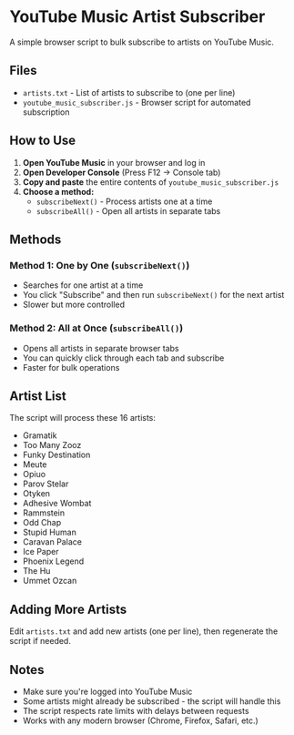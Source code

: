 # YouTube Music Artist Subscriber

A simple browser script to bulk subscribe to artists on YouTube Music.

## Files

- `artists.txt` - List of artists to subscribe to (one per line)
- `youtube_music_subscriber.js` - Browser script for automated subscription

## How to Use

1. **Open YouTube Music** in your browser and log in
2. **Open Developer Console** (Press F12 → Console tab)
3. **Copy and paste** the entire contents of `youtube_music_subscriber.js`
4. **Choose a method:**
   - `subscribeNext()` - Process artists one at a time
   - `subscribeAll()` - Open all artists in separate tabs

## Methods

### Method 1: One by One (`subscribeNext()`)
- Searches for one artist at a time
- You click "Subscribe" and then run `subscribeNext()` for the next artist
- Slower but more controlled

### Method 2: All at Once (`subscribeAll()`)
- Opens all artists in separate browser tabs
- You can quickly click through each tab and subscribe
- Faster for bulk operations

## Artist List

The script will process these 16 artists:
- Gramatik
- Too Many Zooz  
- Funky Destination
- Meute
- Opiuo
- Parov Stelar
- Otyken
- Adhesive Wombat
- Rammstein
- Odd Chap
- Stupid Human
- Caravan Palace
- Ice Paper
- Phoenix Legend
- The Hu
- Ummet Ozcan

## Adding More Artists

Edit `artists.txt` and add new artists (one per line), then regenerate the script if needed.

## Notes

- Make sure you're logged into YouTube Music
- Some artists might already be subscribed - the script will handle this
- The script respects rate limits with delays between requests
- Works with any modern browser (Chrome, Firefox, Safari, etc.)